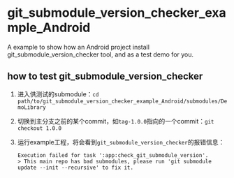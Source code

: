 # git_submodule_version_checker_example_Android
A example to show how an Android project install git_submodule_version_checker tool,  and as a test demo for you.



## how to test git_submodule_version_checker

1. 进入供测试的submodule：`cd path/to/git_submodule_version_checker_example_Android/submodules/DemoLibrary`

2. 切换到主分支之前的某个commit，如`tag-1.0.0`指向的一个commit：`git checkout 1.0.0`

3. 运行example工程，将会看到`git_submodule_version_checker`的报错信息：

   ```shell
   Execution failed for task ':app:check_git_submodule_version'.
   > This main repo has bad submodules, please run 'git submodule update --init --recursive' to fix it.
   ```

   

